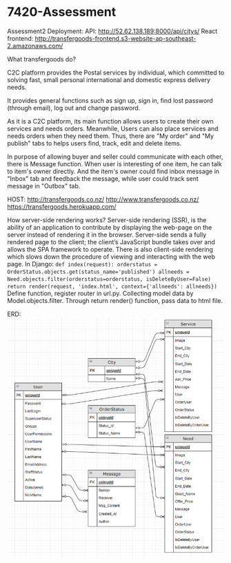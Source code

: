 # 7420-Assessment

Assessment2 Deployment:
API: http://52.62.138.189:8000/api/citys/
React frontend: http://transfergoods-frontend.s3-website-ap-southeast-2.amazonaws.com/

What transfergoods do?  

C2C platform provides the Postal services by individual, which committed to solving fast, small personal international and domestic express delivery needs.  

It provides general functions such as sign up, sign in, find lost password (through email), log out and change password.  

As it is a C2C platform, its main function allows users to create their own services and needs orders. Meanwhile, Users can also place services and needs orders when they need them. Thus, there are "My order" and "My publish" tabs to helps users find, track, edit and delete items.  

In purpose of allowing buyer and seller could communicate with each other, there is Message function. When user is interesting of one item, he can talk to item's owner directly. And the item's owner could find inbox message in "Inbox" tab and feedback the message, while user could track sent message in "Outbox" tab.  
   
HOST: http://transfergoods.co.nz/   http://www.transfergoods.co.nz/   https://transfergoods.herokuapp.com/

How server-side rendering works?
  Server-side rendering (SSR), is the ability of an application to contribute by displaying the web-page on the server instead of rendering it in the browser. Server-side sends a fully rendered page to the client; the client’s JavaScript bundle takes over and allows the SPA framework to operate. There is also client-side rendering which slows down the procedure of viewing and interacting with the web page.
  In Django:
  `def index(request):
    orderstatus = OrderStatus.objects.get(status_name='published')
    allneeds = Need.objects.filter(orderstatus=orderstatus, isDeleteByUser=False)
    return render(request, 'index.html', context={'allneeds': allneeds})`
  Define function, register router in url.py. Collecting model data by Model.objects.filter. Through return render() function, pass data to html file. 
  
ERD:
  ![image info](./staticfiles/ERD.jpg)
  
 
